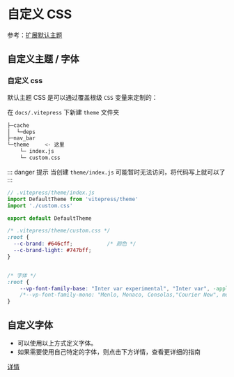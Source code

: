 # 自定义 CSS

参考：[扩展默认主题](https://vitepress.dev/guide/extending-default-theme)

## 自定义主题 / 字体

### 自定义 css
默认主题 CSS 是可以通过覆盖根级 `CSS` 变量来定制的：

在 `docs/.vitepress` 下新建 `theme` 文件夹

``` bash {4-6}
├─cache
│  └─deps
├─nav_bar
└─theme     <- 这里
    └─ index.js
    └─ custom.css
```


::: danger 提示
当创建 `theme/index.js` 可能暂时无法访问，将代码写上就可以了
:::


``` javascript
// .vitepress/theme/index.js
import DefaultTheme from 'vitepress/theme'
import './custom.css'

export default DefaultTheme
```
``` css
/* .vitepress/theme/custom.css */
:root {
  --c-brand: #646cff;           /* 颜色 */
  --c-brand-light: #747bff; 
}


/* 字体 */
:root {
    --vp-font-family-base: "Inter var experimental", "Inter var", -apple-system, BlinkMacSystemFont, "Segoe UI", Roboto, Oxygen, Ubuntu, Cantarell, "Fira Sans", "Droid Sans", "Helvetica Neue", sans-serif;
    /*--vp-font-family-mono: "Menlo, Monaco, Consolas,"Courier New", monospace"*/
}
```

## 自定义字体

- 可以使用以上方式定义字体。
- 如果需要使用自己特定的字体，则点击下方详情，查看更详细的指南

[详情](https://vitepress.dev/guide/extending-default-theme#using-different-fonts)